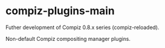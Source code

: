 # compiz-plugins-main

Futher development of Compiz 0.8.x series (compiz-reloaded).

Non-default Compiz compositing manager plugins.
